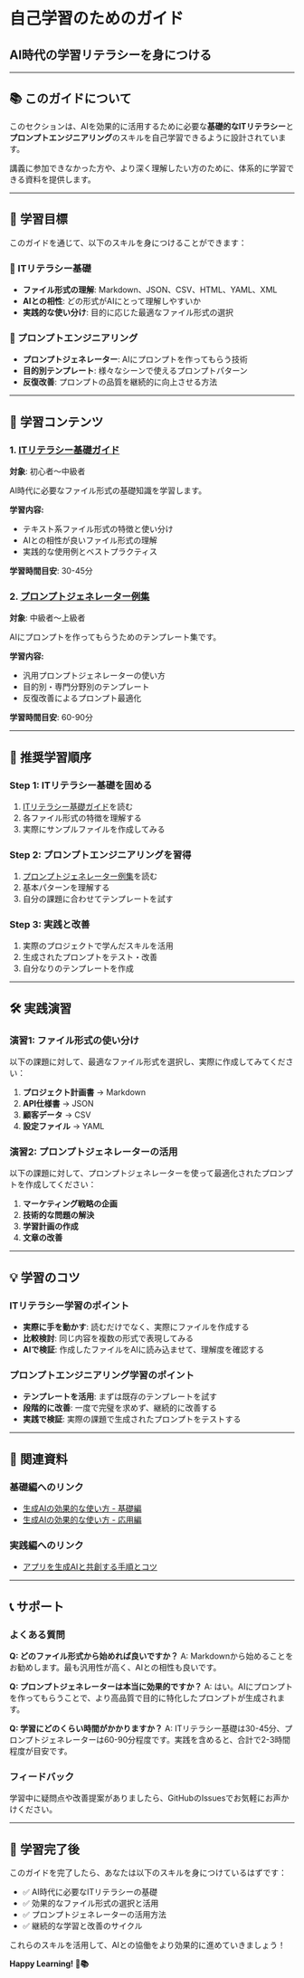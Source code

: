 # 自己学習のためのガイド
## AI時代の学習リテラシーを身につける

---

## 📚 このガイドについて

このセクションは、AIを効果的に活用するために必要な**基礎的なITリテラシー**と**プロンプトエンジニアリング**のスキルを自己学習できるように設計されています。

講義に参加できなかった方や、より深く理解したい方のために、体系的に学習できる資料を提供します。

---

## 🎯 学習目標

このガイドを通じて、以下のスキルを身につけることができます：

### 📖 ITリテラシー基礎
- **ファイル形式の理解**: Markdown、JSON、CSV、HTML、YAML、XML
- **AIとの相性**: どの形式がAIにとって理解しやすいか
- **実践的な使い分け**: 目的に応じた最適なファイル形式の選択

### 🤖 プロンプトエンジニアリング
- **プロンプトジェネレーター**: AIにプロンプトを作ってもらう技術
- **目的別テンプレート**: 様々なシーンで使えるプロンプトパターン
- **反復改善**: プロンプトの品質を継続的に向上させる方法

---

## 📁 学習コンテンツ

### 1. [ITリテラシー基礎ガイド](./ITリテラシー基礎ガイド.md)
**対象**: 初心者〜中級者

AI時代に必要なファイル形式の基礎知識を学習します。

**学習内容:**
- テキスト系ファイル形式の特徴と使い分け
- AIとの相性が良いファイル形式の理解
- 実践的な使用例とベストプラクティス

**学習時間目安**: 30-45分

### 2. [プロンプトジェネレーター例集](./プロンプトジェネレーター例集.md)
**対象**: 中級者〜上級者

AIにプロンプトを作ってもらうためのテンプレート集です。

**学習内容:**
- 汎用プロンプトジェネレーターの使い方
- 目的別・専門分野別のテンプレート
- 反復改善によるプロンプト最適化

**学習時間目安**: 60-90分

---

## 🚀 推奨学習順序

### Step 1: ITリテラシー基礎を固める
1. [ITリテラシー基礎ガイド](./ITリテラシー基礎ガイド.md)を読む
2. 各ファイル形式の特徴を理解する
3. 実際にサンプルファイルを作成してみる

### Step 2: プロンプトエンジニアリングを習得
1. [プロンプトジェネレーター例集](./プロンプトジェネレーター例集.md)を読む
2. 基本パターンを理解する
3. 自分の課題に合わせてテンプレートを試す

### Step 3: 実践と改善
1. 実際のプロジェクトで学んだスキルを活用
2. 生成されたプロンプトをテスト・改善
3. 自分なりのテンプレートを作成

---

## 🛠️ 実践演習

### 演習1: ファイル形式の使い分け
以下の課題に対して、最適なファイル形式を選択し、実際に作成してみてください：

1. **プロジェクト計画書** → Markdown
2. **API仕様書** → JSON
3. **顧客データ** → CSV
4. **設定ファイル** → YAML

### 演習2: プロンプトジェネレーターの活用
以下の課題に対して、プロンプトジェネレーターを使って最適化されたプロンプトを作成してください：

1. **マーケティング戦略の企画**
2. **技術的な問題の解決**
3. **学習計画の作成**
4. **文章の改善**

---

## 💡 学習のコツ

### ITリテラシー学習のポイント
- **実際に手を動かす**: 読むだけでなく、実際にファイルを作成する
- **比較検討**: 同じ内容を複数の形式で表現してみる
- **AIで検証**: 作成したファイルをAIに読み込ませて、理解度を確認する

### プロンプトエンジニアリング学習のポイント
- **テンプレートを活用**: まずは既存のテンプレートを試す
- **段階的に改善**: 一度で完璧を求めず、継続的に改善する
- **実践で検証**: 実際の課題で生成されたプロンプトをテストする

---

## 🔗 関連資料

### 基礎編へのリンク
- [生成AIの効果的な使い方 - 基礎編](../1_生成AIの効果的な使い方/1-2_基礎編.md)
- [生成AIの効果的な使い方 - 応用編](../1_生成AIの効果的な使い方/1-3_応用編.md)

### 実践編へのリンク
- [アプリを生成AIと共創する手順とコツ](../3_AIを組み合わせて作りたいアプリを作ろう/3-1_アプリを生成AIと共創する手順とコツ.md)

---

## 📞 サポート

### よくある質問
**Q: どのファイル形式から始めれば良いですか？**
A: Markdownから始めることをお勧めします。最も汎用性が高く、AIとの相性も良いです。

**Q: プロンプトジェネレーターは本当に効果的ですか？**
A: はい。AIにプロンプトを作ってもらうことで、より高品質で目的に特化したプロンプトが生成されます。

**Q: 学習にどのくらい時間がかかりますか？**
A: ITリテラシー基礎は30-45分、プロンプトジェネレーターは60-90分程度です。実践を含めると、合計で2-3時間程度が目安です。

### フィードバック
学習中に疑問点や改善提案がありましたら、GitHubのIssuesでお気軽にお声かけください。

---

## 🎉 学習完了後

このガイドを完了したら、あなたは以下のスキルを身につけているはずです：

- ✅ AI時代に必要なITリテラシーの基礎
- ✅ 効果的なファイル形式の選択と活用
- ✅ プロンプトジェネレーターの活用方法
- ✅ 継続的な学習と改善のサイクル

これらのスキルを活用して、AIとの協働をより効果的に進めていきましょう！

**Happy Learning! 🤖📚**
